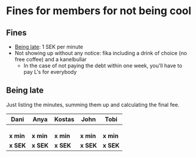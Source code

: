 # Fines for members for not being cool

## Fines

* [Being late](https://github.com/SEP007/resources/blob/master/group-rules.md): 1 SEK per minute
* Not showing up without any notice: fika including a drink of choice (no free coffee) and a kanelbullar
   * In the case of not paying the debt within one week, you'll have to pay L's for everybody

## Being late

Just listing the minutes, summing them up and calculating the final fee.

| Dani      | Anya      | Kostas    | John      |  Tobi     |
| ----------|-----------| ----------|-----------|-----------|
|           |           |           |           |           |
|           |           |           |           |           |
|           |           |           |           |           |
| **x min** | **x min** | **x min** | **x min** | **x min** |
| **x SEK** | **x SEK** | **x SEK** | **x SEK** | **x SEK** |
